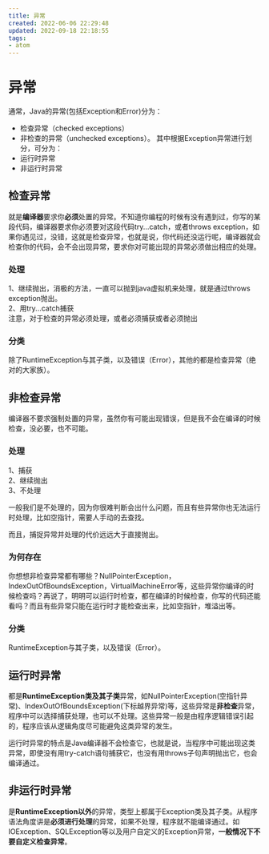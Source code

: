```yaml
---
title: 异常
created: 2022-06-06 22:29:48
updated: 2022-09-18 22:18:55
tags: 
- atom
---
```


# 异常

通常，Java的异常(包括Exception和Error)分为：
- 检查异常（checked exceptions）
- 非检查的异常（unchecked exceptions）。
其中根据Exception异常进行划分，可分为：
- 运行时异常
- 非运行时异常

## 检查异常

就是**编译器**要求你**必须**处置的异常。不知道你编程的时候有没有遇到过，你写的某段代码，编译器要求你必须要对这段代码try...catch，或者throws exception，如果你遇见过，没错，这就是检查异常，也就是说，你代码还没运行呢，编译器就会检查你的代码，会不会出现异常，要求你对可能出现的异常必须做出相应的处理。

### 处理

1、继续抛出，消极的方法，一直可以抛到java虚拟机来处理，就是通过throws exception抛出。  
2、用try...catch捕获  
注意，对于检查的异常必须处理，或者必须捕获或者必须抛出

### 分类

除了RuntimeException与其子类，以及错误（Error），其他的都是检查异常（绝对的大家族）。

## 非检查异常

编译器不要求强制处置的异常，虽然你有可能出现错误，但是我不会在编译的时候检查，没必要，也不可能。

### 处理

1、捕获  
2、继续抛出  
3、不处理

一般我们是不处理的，因为你很难判断会出什么问题，而且有些异常你也无法运行时处理，比如空指针，需要人手动的去查找。

而且，捕捉异常并处理的代价远远大于直接抛出。

### 为何存在

你想想非检查异常都有哪些？NullPointerException，IndexOutOfBoundsException，VirtualMachineError等，这些异常你编译的时候检查吗？再说了，明明可以运行时检查，都在编译的时候检查，你写的代码还能看吗？而且有些异常只能在运行时才能检查出来，比如空指针，堆溢出等。

### 分类

RuntimeException与其子类，以及错误（Error）。

## 运行时异常

都是**RuntimeException类及其子类**异常，如NullPointerException(空指针异常)、IndexOutOfBoundsException(下标越界异常)等，这些异常是**非检查**异常，程序中可以选择捕获处理，也可以不处理。这些异常一般是由程序逻辑错误引起的，程序应该从逻辑角度尽可能避免这类异常的发生。

运行时异常的特点是Java编译器不会检查它，也就是说，当程序中可能出现这类异常，即使没有用try-catch语句捕获它，也没有用throws子句声明抛出它，也会编译通过。

## 非运行时异常

是**RuntimeException以外**的异常，类型上都属于Exception类及其子类。从程序语法角度讲是**必须进行处理**的异常，如果不处理，程序就不能编译通过。如IOException、SQLException等以及用户自定义的Exception异常，**一般情况下不要自定义检查异常**。
